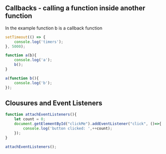 ## Callbacks - calling a function inside another function
In the example function b is a callback function
```js
setTimeout(() => {
    console.log('timers');
}, 5000);

function a(b){
    console.log('a');
    b();
}

a(function b(){
    console.log('b');
});
```
## Clousures and Event Listeners
```js
function attachEventListeners(){
    let count = 0;
    document.getElementById("clickMe").addEventListener("click", ()=>{
        console.log('button clicked: ',++count);
    });
}

attachEventListeners();
```
